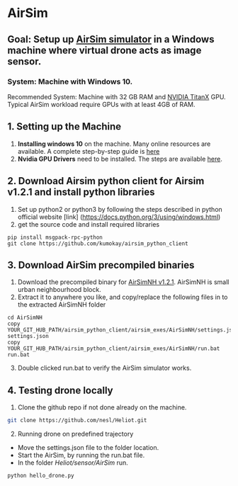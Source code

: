 # AirSim

## Goal: Setup up [AirSim simulator](https://github.com/Microsoft/AirSim) in a Windows machine where virtual drone acts as image sensor.

### System: Machine with Windows 10.
Recommended System: Machine with 32 GB RAM and [NVIDIA TitanX](https://www.nvidia.com/en-us/geforce/products/10series/titan-x-pascal/) GPU. Typical AirSim workload require GPUs with at least 4GB of RAM. 

## 1. Setting up the Machine
1. **Installing windows 10** on the machine. Many online resources are available. A complete step-by-step guide is [here](https://www.howtogeek.com/197559/how-to-install-windows-10-on-your-pc/)
2. **Nvidia GPU Drivers** need to be installed. The steps are available [here](https://nvidia.custhelp.com/app/answers/detail/a_id/2900/~/installing-nvidia-display-drivers-under-windows-7%2C-windows-8%2C-or-windows-10).

## 2. Download Airsim python client for Airsim v1.2.1 and install python libraries
1. Set up python2 or python3 by following the steps described in python official website [link] (https://docs.python.org/3/using/windows.html)
2. get the source code and install required libraries
```
pip install msgpack-rpc-python
git clone https://github.com/kumokay/airsim_python_client
```

## 3. Download AirSim precompiled binaries
1. Download the precompiled binary for [AirSimNH v1.2.1](https://github.com/Microsoft/AirSim/releases/download/v1.2.1/AirSimNH.zip). AirSimNH is small urban neighbourhood block.
2. Extract it to anywhere you like, and copy/replace the following files in to the extracted AirSimNH folder
```
cd AirSimNH
copy YOUR_GIT_HUB_PATH/airsim_python_client/airsim_exes/AirSimNH/settings.json settings.json
copy YOUR_GIT_HUB_PATH/airsim_python_client/airsim_exes/AirSimNH/run.bat run.bat
```
3. Double clicked run.bat to verify the AirSim simulator works.

## 4. Testing drone locally
1. Clone the github repo if not done already on the machine.
```bash
git clone https://github.com/nesl/Heliot.git
```
2. Running drone on predefined trajectory
- Move the settings.json file to the folder location.
- Start the AirSim, by running the run.bat file.
- In the folder *Heliot/sensor/AirSim*   run. 

``` bash
python hello_drone.py
```
